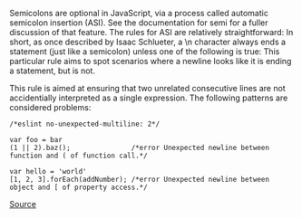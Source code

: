 Semicolons are optional in JavaScript, via a process called automatic semicolon insertion (ASI). See the documentation for semi for a fuller discussion of that feature.
The rules for ASI are relatively straightforward: In short, as once described by Isaac Schlueter, a \n character always ends a statement (just like a semicolon) unless one of the following is true:
This particular rule aims to spot scenarios where a newline looks like it is ending a statement, but is not.

This rule is aimed at ensuring that two unrelated consecutive lines are not accidentially interpreted as a single expression.
The following patterns are considered problems:

```
/*eslint no-unexpected-multiline: 2*/

var foo = bar
(1 || 2).baz();               /*error Unexpected newline between function and ( of function call.*/

var hello = 'world'
[1, 2, 3].forEach(addNumber); /*error Unexpected newline between object and [ of property access.*/
```

[Source](http://eslint.org/docs/rules/no-unexpected-multiline)

